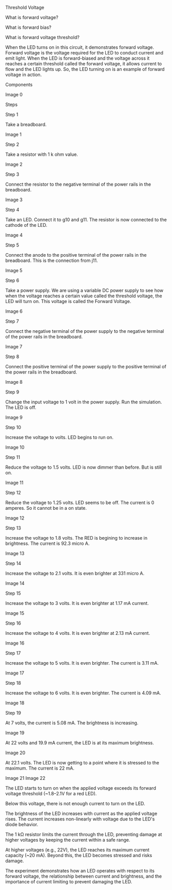 
Threshold Voltage

What is forward voltage?

What is forward bias?

What is forward voltage threshold?

When the LED turns on in this circuit, it demonstrates forward voltage. Forward voltage is the voltage required for the LED to conduct current and emit light. When the LED is forward-biased and the voltage across it reaches a certain threshold called the forward voltage, it allows current to flow and the LED lights up. So, the LED turning on is an example of forward voltage in action.

Components

Image 0

Steps

Step 1

Take a breadboard.

Image 1

Step 2

Take a resistor with 1 k ohm value.

Image 2

Step 3

Connect the resistor to the negative terminal of the power rails in the breadboard.

Image 3

Step 4

Take an LED. Connect it to g10 and g11. The resistor is now connected to the cathode of the LED.

Image 4

Step 5

Connect the anode to the positive terminal of the power rails in the breadboard. This is the connection from j11.

Image 5

Step 6

Take a power supply. We are using a variable DC power supply to see how when the voltage reaches a certain value called the threshold voltage, the LED will turn on. This voltage is called the Forward Voltage.

Image 6

Step 7

Connect the negative terminal of the power supply to the negative terminal of the power rails in the breadboard.

Image 7

Step 8

Connect the positive terminal of the power supply to the positive terminal of the power rails in the breadboard.

Image 8

Step 9

Change the input voltage to 1 volt in the power supply. Run the simulation. The LED is off.

Image 9

Step 10

Increase the voltage to volts. LED begins to run on.

Image 10

Step 11

Reduce the voltage to 1.5 volts. LED is now dimmer than before. But is still on.

Image 11

Step 12

Reduce the voltage to 1.25 volts. LED seems to be off. The current is 0 amperes. So it cannot be in a on state.

Image 12

Step 13

Increase the voltage to 1.8 volts. The RED is begining to increase in brightness. The current is 92.3 micro A.

Image 13

Step 14

Increase the voltage to 2.1 volts. It is even brighter at 331 micro A.

Image 14

Step 15

Increase the voltage to 3 volts. It is even brighter at 1.17 mA current.

Image 15

Step 16

Increase the voltage to 4 volts. It is even brighter at 2.13 mA current.

Image 16

Step 17

Increase the voltage to 5 volts. It is even brighter. The current is 3.11 mA.

Image 17

Step 18

Increase the voltage to 6 volts. It is even brighter. The current is 4.09 mA.

Image 18

Step 19

At 7 volts, the current is 5.08 mA. The brightness is increasing.

Image 19

At 22 volts and 19.9 mA current, the LED is at its maximum brightness.

Image 20

At 22.1 volts. The LED is now getting to a point where it is stressed to the maximum. The current is 22 mA.

Image 21
Image 22

The LED starts to turn on when the applied voltage exceeds its forward voltage threshold (~1.8–2.1V for a red LED).

Below this voltage, there is not enough current to turn on the LED.

The brightness of the LED increases with current as the applied voltage rises.
The current increases non-linearly with voltage due to the LED's diode behavior.

The 1 kΩ resistor limits the current through the LED, preventing damage at higher voltages by keeping the current within a safe range.

At higher voltages (e.g., 22V), the LED reaches its maximum current capacity (~20 mA). Beyond this, the LED becomes stressed and risks damage.

The experiment demonstrates how an LED operates with respect to its forward voltage, the relationship between current and brightness, and the importance of current limiting to prevent damaging the LED.

